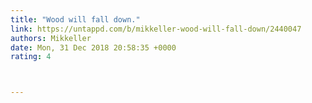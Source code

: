 ```yaml
---
title: "Wood will fall down."
link: https://untappd.com/b/mikkeller-wood-will-fall-down/2440047
authors: Mikkeller
date: Mon, 31 Dec 2018 20:58:35 +0000
rating: 4



---
```

